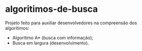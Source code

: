 # algoritimos-de-busca

Projeto feito para auxiliar desenvolvedores na compreensão dos algoritimos:
 * Algoritimo A* (busca com informação);
 * Busca em largura (desenvolvimento).
